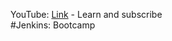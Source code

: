 YouTube: [Link](https://www.youtube.com/@DevopsWorking) - Learn and subscribe <br />
#Jenkins: Bootcamp
